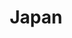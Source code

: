 ---
title: "Japan"
introtext: "Konnichiwa! Japan, het land van geisha's, Harajuku, Sumo worstelen en natuurlijk sushi! Het is een land in het uiterste oosten van Azië en wordt gevormd door bijna 7.000 eilanden in de Grote Oceaan. Er is een scherp contrast tussen de eeuwenoude cultuur met rijke tradities in Kyoto en de moderne steden zoals Tokyo met de hippe wijk Harajuku. In Harajuku is de wondere wereld van manga en anime te ontdekken. "
introimage: "https://lh3.googleusercontent.com/iZYXZSS9SRl8o3nVyt0_XRjIDHUBepeayigYg0Meu4SRX9DTdSBln6ibaUk3zdD_mbHqqNnhNb03a3KBSerxMA7lpAFlosTuOmPyMh4tCjc8Ahe_AA549l-7M7RHihnILEDiUIMTwA=w800"
surface: "378.000"
inhabitants: "126.800.000"
rate: "132,85"
valuta: "yen"
main_text: "Geniet buiten de stad van de idyllische natuur met als hoogtepunt de vulkaan Mount Fuji en de rijk versierde tempels. Maak een rondreis door dit unieke land en zie veel verschillende en bovenal bijzondere culturen en kijk je ogen uit in de veelzijdige landschappen!"
fact_one_text: ""
fact_two_text: ""
bigmac_index: ""
images: "https://lh3.googleusercontent.com/NtgliOr1crCV_iLJm7zDPak6do2YoPH5gICIZ7bq0b0KgQaJlmMfAqkr02AWfLo2SeMVyaWgx997tf69k9bdS2U1nOA7wvP-s-LaJejVBjc2lnAQzIelaM9yQDOiWSz4YLn9C6pCZw=w800|https://lh3.googleusercontent.com/pv5in4KhsJvJKug7qpirUj0B-_QTwXFduO2o7mhzmGZVzliYBfqelAN-GIpp6yEl4tdWvhnnGWFVJPqDPIDMnG7FYBDunw8pWysLazoIT4KsDLYFc7o75-fJ0F6VuM9ljTFtGj0_Dw=w800|https://lh3.googleusercontent.com/ZdznTEwzJ7szK8m07I0wCw4BT7CUf8h8feiPHaxKi53ggUgsxDQzRMdjRmZlXHa7yP21_hRCAKxlwyL_mLf5OmFAavcDTxRbMED25tWwoOCoqCSszT923WzbYplGzQT_-mGVpIcg9g=w800|https://lh3.googleusercontent.com/0HdTdiZUyS_RqXiuEMyfx1PGwWshkfqQYERoOgMa0z9Q0Merem5K0oDxbq5XoK6pwmBsjCsW2aaDuwkIkla066yaTdc5tGT8Vj5zCRlMTxYQpu9Ft0vBDEn3ayKNG3Meu2XuJMT3aQ=w800"
flight_button_title: "Check vluchtprijzen Japan"
flight_button_url: "https://lt45.net/c/?si=11986&li=1528136&wi=335922&ws=&dl=transport%2Fflights%2Fnl%2Fjp%2F%3Flocale%3Dnl-NL%26currency%3DEUR%26market%3DNL"
inspiration_url: "https://partner.bol.com/click/click?p=2&t=url&s=1025999&f=TXL&url=https%3A%2F%2Fwww.bol.com%2Fnl%2Ff%2Flonely-planet-japan%2F30276327%2F&name=Lonely%20Planet%20Japan%2C%20Lonely%20Planet"
country_code: "jp"
hotels_url: "https://www.booking.com/country/jp.nl.html?aid=1837623"
continent: "Azië"
---